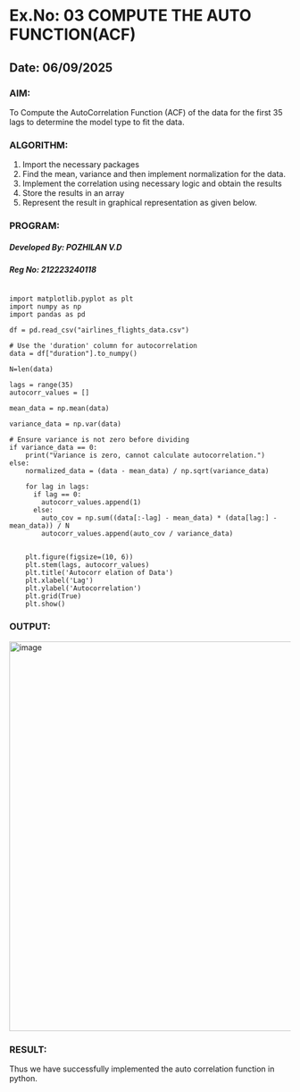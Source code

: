 # Ex.No: 03   COMPUTE THE AUTO FUNCTION(ACF)
## Date: 06/09/2025

### AIM:
To Compute the AutoCorrelation Function (ACF) of the data for the first 35 lags to determine the model
type to fit the data.
### ALGORITHM:
1. Import the necessary packages
2. Find the mean, variance and then implement normalization for the data.
3. Implement the correlation using necessary logic and obtain the results
4. Store the results in an array
5. Represent the result in graphical representation as given below.
### PROGRAM:
##### Developed By: POZHILAN V.D
##### Reg No: 212223240118
```

import matplotlib.pyplot as plt
import numpy as np
import pandas as pd

df = pd.read_csv("airlines_flights_data.csv")

# Use the 'duration' column for autocorrelation
data = df["duration"].to_numpy()

N=len(data)

lags = range(35)
autocorr_values = []

mean_data = np.mean(data)

variance_data = np.var(data)

# Ensure variance is not zero before dividing
if variance_data == 0:
    print("Variance is zero, cannot calculate autocorrelation.")
else:
    normalized_data = (data - mean_data) / np.sqrt(variance_data)

    for lag in lags:
      if lag == 0:
        autocorr_values.append(1)
      else:
        auto_cov = np.sum((data[:-lag] - mean_data) * (data[lag:] - mean_data)) / N
        autocorr_values.append(auto_cov / variance_data)


    plt.figure(figsize=(10, 6))
    plt.stem(lags, autocorr_values)
    plt.title('Autocorr elation of Data')
    plt.xlabel('Lag')
    plt.ylabel('Autocorrelation')
    plt.grid(True)
    plt.show()
```



### OUTPUT:
<img width="1159" height="697" alt="image" src="https://github.com/user-attachments/assets/beafd6be-00a9-46da-aa07-2720e13d88dc" />



### RESULT:
Thus we have successfully implemented the auto correlation function in python.
